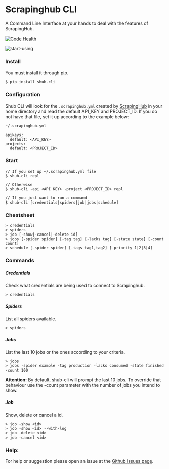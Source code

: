 # Scrapinghub CLI

A Command Line Interface at your hands to deal with the features of ScrapingHub.

[![Code Health](https://landscape.io/github/victormartinez/shub_cli/master/landscape.svg?style=flat)](https://landscape.io/github/victormartinez/shub_cli/master)


![start-using](https://cloud.githubusercontent.com/assets/4680755/18898756/0ea42c0e-850a-11e6-801a-fdbd75915cdd.gif)

### Install
You must install it through pip.

```
$ pip install shub-cli
```

### Configuration
Shub CLI will look for the `.scrapinghub.yml` created by [ScrapingHub](https://doc.scrapinghub.com/shub.html?highlight=yml#quickstart) in your home directory and read the default API_KEY and PROJECT_ID.
If you do not have that file, set it up according to the example below:

```
~/.scrapinghub.yml

apikeys:
  default: <API_KEY>
projects:
  default: <PROJECT_ID>
```

### Start

```
// If you set up ~/.scrapinghub.yml file
$ shub-cli repl
```

```
// Otherwise
$ shub-cli -api <API KEY> -project <PROJECT_ID> repl
```

```
// If you just want to run a command
$ shub-cli [credentials|spiders|job|jobs|schedule]
```


### Cheatsheet

```
> credentials
> spiders
> job [-show|-cancel|-delete id]
> jobs [-spider spider] [-tag tag] [-lacks tag] [-state state] [-count count]
> schedule [-spider spider] [-tags tag1,tag2] [-priority 1|2|3|4]
```


### Commands

##### Credentials

Check what credentials are being used to connect to Scrapinghub.
```
> credentials
```


##### Spiders
List all spiders available.
```
> spiders
```


##### Jobs

List the last 10 jobs or the ones according to your criteria.
```
> jobs
> jobs -spider example -tag production -lacks consumed -state finished -count 100
```

**Attention:** By default, shub-cli will prompt the last 10 jobs. To override that behaviour use the -count parameter with the number of jobs you intend to show.

##### Job

Show, delete or cancel a id.
```
> job -show <id>
> job -show <id> --with-log
> job -delete <id>
> job -cancel <id>
```


### Help:
For help or suggestion please open an issue at the [Github Issues page](https://github.com/victormartinez/shub_cli/issues).
